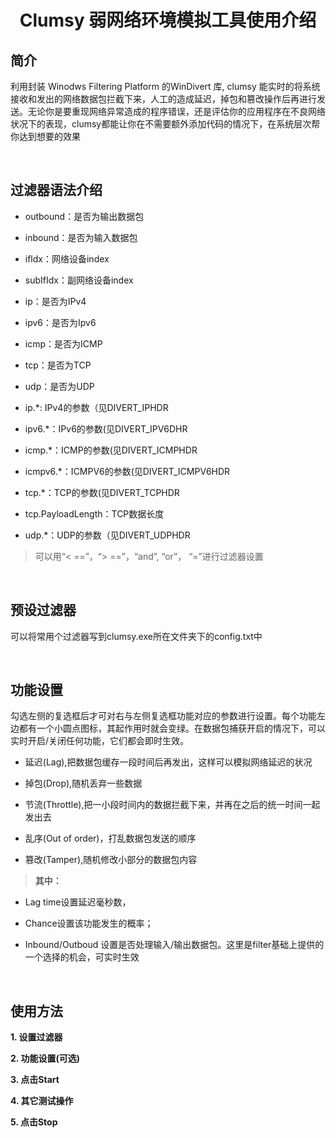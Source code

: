 # <center> Clumsy 弱网络环境模拟工具使用介绍
## 简介

  利用封装 Winodws Filtering Platform 的WinDivert 库, clumsy 能实时的将系统接收和发出的网络数据包拦截下来，人工的造成延迟，掉包和篡改操作后再进行发送。无论你是要重现网络异常造成的程序错误，还是评估你的应用程序在不良网络状况下的表现，clumsy都能让你在不需要额外添加代码的情况下，在系统层次帮你达到想要的效果

<br>

## 过滤器语法介绍
- outbound：是否为输出数据包

- inbound：是否为输入数据包

- ifldx：网络设备index

- subIfIdx：副网络设备index

- ip：是否为IPv4

- ipv6：是否为Ipv6

- icmp：是否为ICMP

- tcp：是否为TCP

- udp：是否为UDP

- ip.*: IPv4的参数（见DIVERT_IPHDR

- ipv6.*：IPv6的参数(见DIVERT_IPV6DHR

- icmp.*：ICMP的参数(见DIVERT_ICMPHDR

- icmpv6.*：ICMPV6的参数(见DIVERT_ICMPV6HDR

- tcp.*：TCP的参数(见DIVERT_TCPHDR

- tcp.PayloadLength：TCP数据长度

- udp.*：UDP的参数（见DIVERT_UDPHDR

> 可以用“< ==”，“> ==”，“and”, “or”， “=”进行过滤器设置

<br>

## 预设过滤器
  可以将常用个过滤器写到clumsy.exe所在文件夹下的config.txt中
  
<br>

## 功能设置
  勾选左侧的复选框后才可对右与左侧复选框功能对应的参数进行设置。每个功能左边都有一个小圆点图标，其起作用时就会变绿。在数据包捕获开启的情况下，可以实时开启/关闭任何功能，它们都会即时生效。
  
- 延迟(Lag),把数据包缓存一段时间后再发出，这样可以模拟网络延迟的状况

- 掉包(Drop),随机丢弃一些数据

- 节流(Throttle),把一小段时间内的数据拦截下来，并再在之后的统一时间一起发出去

- 乱序(Out of order)，打乱数据包发送的顺序

- 篡改(Tamper),随机修改小部分的数据包内容

> **其中：**
- Lag time设置延迟毫秒数，

- Chance设置该功能发生的概率；

- Inbound/Outboud 设置是否处理输入/输出数据包。这里是filter基础上提供的一个选择的机会，可实时生效

<br>

## 使用方法
**1. 设置过滤器**

**2. 功能设置(可选)**

**3. 点击Start**

**4. 其它测试操作**

**5. 点击Stop**
 
